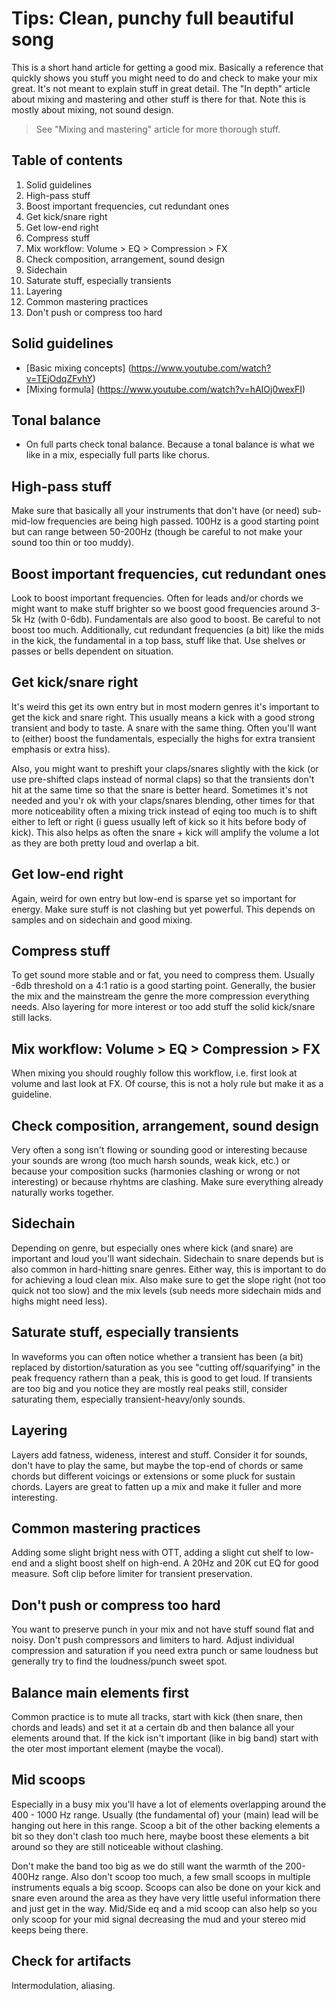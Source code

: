 # Tips: Clean, punchy full beautiful song
This is a short hand article for getting a good mix. Basically a reference that quickly shows you stuff you might need to do and check to make your mix great. It's not meant to explain stuff in great detail. The "In depth" article about mixing and mastering and other stuff is there for that. Note this is mostly about mixing, not sound design.

> See "Mixing and mastering" article for more thorough stuff.

## Table of contents
1. Solid guidelines
2. High-pass stuff
3. Boost important frequencies, cut redundant ones
4. Get kick/snare right
5. Get low-end right
6. Compress stuff
7. Mix workflow: Volume > EQ > Compression > FX
8. Check composition, arrangement, sound design
9. Sidechain
10. Saturate stuff, especially transients
11. Layering
12. Common mastering practices
13. Don't push or compress too hard


## Solid guidelines
- [Basic mixing concepts] (https://www.youtube.com/watch?v=TEjOdqZFvhY)
- [Mixing formula] (https://www.youtube.com/watch?v=hAIOj0wexFI)

## Tonal balance
- On full parts check tonal balance. Because a tonal balance is what we like in a mix, especially full parts like chorus.

## High-pass stuff
Make sure that basically all your instruments that don't have (or need) sub-mid-low frequencies are being high passed. 100Hz is a good starting point but can range between 50-200Hz (though be careful to not make your sound too thin or too muddy).

## Boost important frequencies, cut redundant ones
Look to boost important frequencies. Often for leads and/or chords we might want to make stuff brighter so we boost good frequencies around 3-5k Hz (with 0-6db). Fundamentals are also good to boost. Be careful to not boost too much. Additionally, cut redundant frequencies (a bit) like the mids in the kick, the fundamental in a top bass, stuff like that. Use shelves or passes or bells dependent on situation.

## Get kick/snare right
It's weird this get its own entry but in most modern genres it's important to get the kick and snare right. This usually means a kick with a good strong transient and body to taste. A snare with the same thing. Often you'll want to (either) boost the fundamentals, especially the highs for extra transient emphasis or extra hiss).

Also, you might want to preshift your claps/snares slightly with the kick (or use pre-shifted claps instead of normal claps) so that the transients don't hit at the same time so that the snare is better heard. Sometimes it's not needed and you'r ok with your claps/snares blending, other times for that more noticeability often a mixing trick instead of eqing too much is to shift either to left or right (i guess usually left of kick so it hits before body of kick). This also helps as often the snare + kick will amplify the volume a lot as they are both pretty loud and overlap a bit.

## Get low-end right
Again, weird for own entry but low-end is sparse yet so important for energy. Make sure stuff is not clashing but yet powerful. This depends on samples and on sidechain and good mixing.

## Compress stuff
To get sound more stable and or fat, you need to compress them. Usually -6db threshold on a 4:1 ratio is a good starting point. Generally, the busier the mix and the mainstream the genre the more compression everything needs. Also layering for more interest or too add stuff the solid kick/snare still lacks.

## Mix workflow: Volume > EQ > Compression > FX
When mixing you should roughly follow this workflow, i.e. first look at volume and last look at FX. Of course, this is not a holy rule but make it as a guideline.

## Check composition, arrangement, sound design
Very often a song isn't flowing or sounding good or interesting because your sounds are wrong (too much harsh sounds, weak kick, etc.) or because your composition sucks (harmonies clashing or wrong or not interesting) or because rhyhtms are clashing. Make sure everything already naturally works together.

## Sidechain
Depending on genre, but especially ones where kick (and snare) are important and loud you'll want sidechain. Sidechain to snare depends but is also common in hard-hitting snare genres. Either way, this is important to do for achieving a loud clean mix. Also make sure to get the slope right (not too quick not too slow) and the mix levels (sub needs more sidechain mids and highs might need less).

## Saturate stuff, especially transients
In waveforms you can often notice whether a transient has been (a bit) replaced by distortion/saturation as you see "cutting off/squarifying" in the peak frequency rathern than a peak, this is good to get loud. If transients are too big and you notice they are mostly real peaks still, consider saturating them, especially transient-heavy/only sounds.

## Layering
Layers add fatness, wideness, interest and stuff. Consider it for sounds, don't have to play the same, but maybe the top-end of chords or same chords but different voicings or extensions or some pluck for sustain chords. Layers are great to fatten up a mix and make it fuller and more interesting.

## Common mastering practices
Adding some slight bright ness with OTT, adding a slight cut shelf to low-end and a slight boost shelf on high-end. A 20Hz and 20K cut EQ for good measure. Soft clip before limiter for transient preservation.

## Don't push or compress too hard
You want to preserve punch in your mix and not have stuff sound flat and noisy. Don't push compressors and limiters to hard. Adjust individual compression and saturation if you need extra punch or same loudness but generally try to find the loudness/punch sweet spot.

## Balance main elements first
Common practice is to mute all tracks, start with kick (then snare, then chords and leads) and set it at a certain db and then balance all your elements around that. If the kick isn't important (like in big band) start with the oter most important element (maybe the vocal).

## Mid scoops
Especially in a busy mix you'll have a lot of elements overlapping around the 400 - 1000 Hz range. Usually (the fundamental of) your (main) lead will be hanging out here in this range. Scoop a bit of the other backing elements a bit so they don't clash too much here, maybe boost these elements a bit around so they are still noticeable without clashing. 

Don't make the band too big as we do still want the warmth of the 200-400Hz range. Also don't scoop too much, a few small scoops in multiple instruments equals a big scoop. Scoops can also be done on your kick and snare even around the area as they have very little useful information there and just get in the way. Mid/Side eq and a mid scoop can also help so you only scoop for your mid signal decreasing the mud and your stereo mid keeps being there.

## Check for artifacts
Intermodulation, aliasing.
